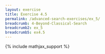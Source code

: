 ```yaml
---
layout: exercise
title: Exercise 4.5
permalink: /advanced-search-exercises/ex_5/
breadcrumb: 4-Beyond-Classical-Search
breadcrumb2: ex_5
breadcrumb5: ex4.5
---
```


{% include mathjax_support %}


